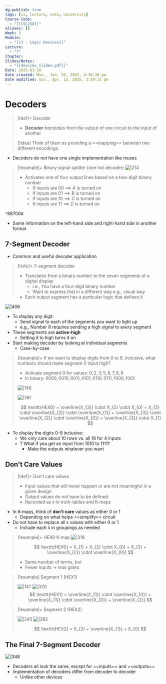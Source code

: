 ```yaml
---
dg-publish: true
tags: [cs, lecture, note, university]
Course Code:
  - "[[CSC258]]"
aliases: []
Week: 3
Module:
  - "[[3 - Logic Devices]]"
Lecture:
  - "7"
Chapter: 
Slides/Notes:
  - "[[devices_slides.pdf]]"
Date: 2025-01-20
Date created: Mon., Jan. 20, 2025, 4:39:38 pm
Date modified: Sun., Apr. 13, 2025, 3:19:11 pm
---
```


# Decoders

> [!def]+ Decoder
> - **Decoder** *translates* from the output of one circuit to the input of another

> [!idea] Think of them as providing a ==mapping== between two different encodings.

- Decoders do not have one single implementation like muxes

> [!example]+ Binary signal splitter (one hot decoder)
> ![|214](https://i.imgur.com/OkFBcro.png)
> - Activates one of four output lines based on a two-digit binary number
>     - If inputs are $00 \implies A$ is turned on
>     - If inputs are $01 \implies B$ is turned on
>     - If inputs are $10 \implies C$ is turned on
>     - If inputs are $11 \implies D$ is turned on

^88700d

- Same information on the left-hand side and right-hand side in another format

## 7-Segment Decoder

- Common and useful decoder application

> [!info]+ 7-segment decoder
> - Translates from a binary number to the seven segments of a digital display
>     - i.e., You have a four-digit binary number
>     - Want to express that in a different way e.g., visual way
> - Each output segment has a particular logic that defines it

![|406](https://i.imgur.com/WOEn73H.png)

- To display any digit:
    - Send signal to each of the segments you want to light up
    - e.g., Number 8 requires sending a high signal to every segment
- These segments are **active-high**
    - Setting it to high turns it on
- Start making decoder by looking at individual segments
    - Case-by-case

> [!example]+ If we want to display digits from 0 to 9, inclusive, what numbers should make segment 0 input high?
> - Activate segment 0 for values: $0, 2, 3, 5, 6, 7, 8, 9$
> - In binary: $0000, 0010, 0011, 0101, 0110, 0111, 1000, 1001$
>
> ![|146](https://i.imgur.com/NDA4MGg.png)
>
> ![|361](https://i.imgur.com/qp9rudz.png)
>
> $$
> \texttt{HEX0} = \overline{X_{3}} \cdot X_{2} \cdot X_{0} + X_{3} \cdot \overline{X_{2}} \cdot \overline{X_{1}} + \overline{X_{3}} \cdot \overline{X_{2}} \cdot \overline{X_{0}} + \overline{X_{3}} \cdot X_{1}
> $$

- To display the digits 0-9 inclusive:
    - We only care about 10 rows vs. all 16 for 4 inputs
    - ? What if you get an input from $1010$ to $1111$?
        - Make the outputs whatever you want

## Don’t Care Values

> [!def]+ Don’t care values
> - Input values that will never happen or are not meaningful in a given design
> - Output values do not have to be defined
> - Recorded as `X` in truth-tables and K-maps

- In K-maps, think of **don’t care** values as either 0 or 1
    - Depending on what helps ==simplify== circuit
- Do not have to replace all `X` values with either 0 or 1
    - Include each `X` in groupings as needed

> [!example]+ HEX0 K-map
> ![|318](https://i.imgur.com/12csyHq.png)
>
> $$
> \texttt{HEX0} = X_{1} + X_{2} \cdot X_{0} + X_{3} + \overline{X_{2}} \cdot \overline{X_{0}}
> $$
>
> - Same number of terms, but
> - Fewer inputs → less gates

> [!example] Segment 1 (HEX1)
>
> ![|147](https://i.imgur.com/bA41Qcq.png) ![|370](https://i.imgur.com/0ok95EJ.png)
>$$
> \texttt{HEX1} = \overline{X_{1}} \cdot \overline{X_{0}} + \overline{X_{1}} \cdot \overline{X_{0}} + \overline{X_{2}}
> $$

> [!example]+ Segment 2 (HEX2)
>
> ![|245](https://i.imgur.com/7CCP5G8.png) ![|382](https://i.imgur.com/Rjwjd2Q.png)
>
> $$
> \texttt{HEX2} = X_{2} + \overline{X_{1}} + X_{0}
> $$

## The Final 7-Segment Decoder

![|348](https://i.imgur.com/Yw7QuOs.png)

- Decoders all look the same, except for ==inputs== and ==outputs==
- Implementation of decoders differ from decoder to decoder
    - Unlike other devices
